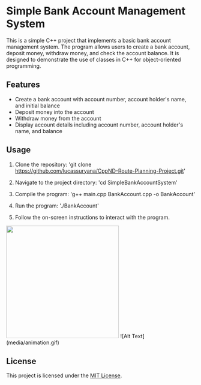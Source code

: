 # Simple Bank Account Management System
This is a simple C++ project that implements a basic bank account management system. The program allows users to create a bank account, deposit money, withdraw money, and check the account balance. It is designed to demonstrate the use of classes in C++ for object-oriented programming.

## Features

- Create a bank account with account number, account holder's name, and initial balance
- Deposit money into the account
- Withdraw money from the account
- Display account details including account number, account holder's name, and balance

## Usage

1. Clone the repository:
'git clone https://github.com/lucassuryana/CppND-Route-Planning-Project.git'

2. Navigate to the project directory:
'cd SimpleBankAccountSystem'

3. Compile the program:
'g++ main.cpp BankAccount.cpp -o BankAccount'

4. Run the program:
'./BankAccount'

5. Follow the on-screen instructions to interact with the program.

<img src="media/animation.gif" width="300">
![Alt Text](media/animation.gif)

## License

This project is licensed under the [MIT License](LICENSE).
